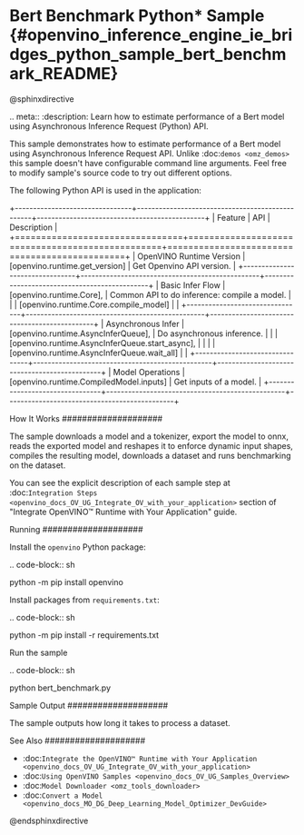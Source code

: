 # Bert Benchmark Python* Sample {#openvino_inference_engine_ie_bridges_python_sample_bert_benchmark_README}

@sphinxdirective

.. meta::
   :description: Learn how to estimate performance of a Bert model using Asynchronous Inference Request (Python) API.


This sample demonstrates how to estimate performance of a Bert model using Asynchronous Inference Request API. Unlike :doc:`demos <omz_demos>` this sample doesn't have configurable command line arguments. Feel free to modify sample's source code to try out different options.

The following Python API is used in the application:

+--------------------------------+-------------------------------------------------+----------------------------------------------+
| Feature                        | API                                             | Description                                  |
+================================+=================================================+==============================================+
| OpenVINO Runtime Version       | [openvino.runtime.get_version]                  | Get Openvino API version.                    |
+--------------------------------+-------------------------------------------------+----------------------------------------------+
| Basic Infer Flow               | [openvino.runtime.Core],                        | Common API to do inference: compile a model. |
|                                | [openvino.runtime.Core.compile_model]           |                                              |
+--------------------------------+-------------------------------------------------+----------------------------------------------+
| Asynchronous Infer             | [openvino.runtime.AsyncInferQueue],             | Do asynchronous inference.                   |
|                                | [openvino.runtime.AsyncInferQueue.start_async], |                                              |
|                                | [openvino.runtime.AsyncInferQueue.wait_all]     |                                              |
+--------------------------------+-------------------------------------------------+----------------------------------------------+
| Model Operations               | [openvino.runtime.CompiledModel.inputs]         | Get inputs of a model.                       |
+--------------------------------+-------------------------------------------------+----------------------------------------------+

How It Works
####################

The sample downloads a model and a tokenizer, export the model to onnx, reads the exported model and reshapes it to enforce dynamic input shapes, compiles the resulting model, downloads a dataset and runs benchmarking on the dataset.

You can see the explicit description of
each sample step at :doc:`Integration Steps <openvino_docs_OV_UG_Integrate_OV_with_your_application>` section of "Integrate OpenVINO™ Runtime with Your Application" guide.

Running
####################

Install the ``openvino`` Python package:

.. code-block:: sh

   python -m pip install openvino


Install packages from ``requirements.txt``:

.. code-block:: sh

   python -m pip install -r requirements.txt


Run the sample

.. code-block:: sh

   python bert_benchmark.py


Sample Output
####################

The sample outputs how long it takes to process a dataset.

See Also
####################

* :doc:`Integrate the OpenVINO™ Runtime with Your Application <openvino_docs_OV_UG_Integrate_OV_with_your_application>`
* :doc:`Using OpenVINO Samples <openvino_docs_OV_UG_Samples_Overview>`
* :doc:`Model Downloader <omz_tools_downloader>`
* :doc:`Convert a Model <openvino_docs_MO_DG_Deep_Learning_Model_Optimizer_DevGuide>`

@endsphinxdirective
